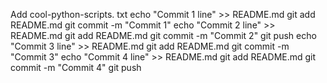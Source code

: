 Add cool-python-scripts. txt
echo "Commit 1 line" >> README.md git add README.md git commit -m "Commit 1"
echo "Commit 2 line" >> README.md git add README.md git commit -m "Commit 2"
git push
echo "Commit 3 line" >> README.md git add README.md git commit -m "Commit 3"
echo "Commit 4 line" >> README.md git add README.md git commit -m "Commit 4"
git push

